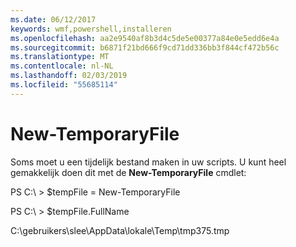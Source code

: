 ```yaml
---
ms.date: 06/12/2017
keywords: wmf,powershell,installeren
ms.openlocfilehash: aa2e9540af8b3d4c5de5e00377a84e0e5edd6e4a
ms.sourcegitcommit: b6871f21bd666f9cd71dd336bb3f844cf472b56c
ms.translationtype: MT
ms.contentlocale: nl-NL
ms.lasthandoff: 02/03/2019
ms.locfileid: "55685114"
---
```

# <a name="new-temporaryfile"></a>New-TemporaryFile
Soms moet u een tijdelijk bestand maken in uw scripts. U kunt heel gemakkelijk doen dit met de **New-TemporaryFile** cmdlet:

PS C:\\ &gt; $tempFile = New-TemporaryFile

PS C:\\ &gt; $tempFile.FullName

C:\\gebruikers\\slee\\AppData\\lokale\\Temp\\tmp375.tmp
